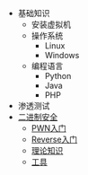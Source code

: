 - 基础知识
  - 安装虚拟机
  - 操作系统
    - Linux
    - Windows
  - 编程语言
    - Python
    - Java
    - PHP
- 渗透测试
- [二进制安全](/Started/binary-security/)
  - [PWN入门](/Started/binary-security/pwn)
  - [Reverse入门](/Started/binary-security/reverse)
  - [理论知识](/Started/binary-security/knowledge)
  - [工具](/Started/binary-security/tools)

